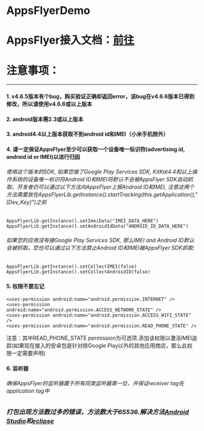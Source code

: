 # AppsFlyerDemo
# AppsFlyer接入文档：[前往](https://support.appsflyer.com/hc/zh-cn/articles/213335183-)

# 注意事项：

----------
#### 1. v4.6.5版本有个bug，购买验证正确却返回error，该bug在v4.6.6版本已得到修改，所以请使用v4.6.6或以上版本
#### 2. android版本需2.3或以上版本
#### 3. android4.4以上版本获取不到android id和IMEI（小米手机除外）
#### 4. 请一定保证AppsFlyer至少可以获取一个设备唯一标识符(advertising id, android id or IMEI)以进行归因
###### 使用这个版本的SDK, 如果您接了Google Play Services SDK, KitKat4.4和以上操作系统的设备唯一标识符Android ID和IMEI将默认不会被AppsFlyer SDK自动抓取。开发者仍可以通过以下方法向AppsFlyer上报Android ID和IMEI, 注意这两个方法需要放在AppsFlyerLib.getInstance().startTracking(this.getApplication(),"[Dev_Key]")之前
	AppsFlyerLib.getInstance().setImeiData("IMEI_DATA_HERE")
	AppsFlyerLib.getInstance().setAndroidIdData("ANDROID_ID_DATA_HERE")
###### 如果您的应用没有接Google Play Services SDK, 那么IMEI and Android ID默认会被抓取。您也可以通过以下方法禁止Android ID和IMEI被AppsFlyer SDK抓取: 
	AppsFlyerLib.getInstance().setCollectIMEI(false)
	AppsFlyerLib.getInstance().setCollectAndroidID(false)
#### 5. 权限不要忘记
	<uses-permission android:name="android.permission.INTERNET" />
	<uses-permission android:name="android.permission.ACCESS_NETWORK_STATE" />
	<uses-permission android:name="android.permission.ACCESS_WIFI_STATE" />
	<uses-permission android:name="android.permission.READ_PHONE_STATE" />
注意：其中READ_PHONE_STATE permission为可选项.添加该权限以激活IMEI追踪(如果现在接入的安卓包是针对除Google Play以外的其他应用商店，那么此权限一定需要声明)
#### 6. 监听器
###### 确保AppsFlyer的监听器置于所有同类监听器第一位，并保证receiver tag在application tag中




### ***打包出现方法数过多的错误，方法数大于65536.解决方法[Android Studio](http://www.jianshu.com/p/5dd2a7a4e6aa)和[eclipse](https://github.com/mmin18/Dex65536)***
